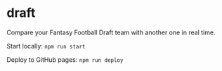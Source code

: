 # draft
Compare your Fantasy Football Draft team with another one in real time.

Start locally:
```npm run start```

Deploy to GitHub pages:
```npm run deploy```